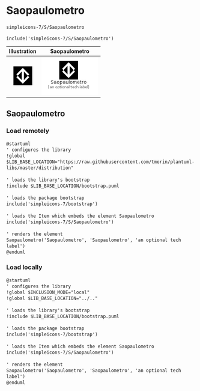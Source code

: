 # Saopaulometro


```text
simpleicons-7/S/Saopaulometro
```

```text
include('simpleicons-7/S/Saopaulometro')
```



| Illustration | Saopaulometro |
| :---: | :---: |
| ![illustration for Illustration](../../simpleicons-7/S/Saopaulometro.png) | ![illustration for Saopaulometro](../../simpleicons-7/S/Saopaulometro.Local.png) |




## Saopaulometro

### Load remotely
```plantuml
@startuml
' configures the library
!global $LIB_BASE_LOCATION="https://raw.githubusercontent.com/tmorin/plantuml-libs/master/distribution"

' loads the library's bootstrap
!include $LIB_BASE_LOCATION/bootstrap.puml

' loads the package bootstrap
include('simpleicons-7/bootstrap')

' loads the Item which embeds the element Saopaulometro
include('simpleicons-7/S/Saopaulometro')

' renders the element
Saopaulometro('Saopaulometro', 'Saopaulometro', 'an optional tech label')
@enduml
```

### Load locally
```plantuml
@startuml
' configures the library
!global $INCLUSION_MODE="local"
!global $LIB_BASE_LOCATION="../.."

' loads the library's bootstrap
!include $LIB_BASE_LOCATION/bootstrap.puml

' loads the package bootstrap
include('simpleicons-7/bootstrap')

' loads the Item which embeds the element Saopaulometro
include('simpleicons-7/S/Saopaulometro')

' renders the element
Saopaulometro('Saopaulometro', 'Saopaulometro', 'an optional tech label')
@enduml
```

